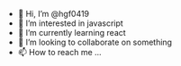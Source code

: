- 👋 Hi, I’m @hgf0419
- 👀 I’m interested in javascript
- 🌱 I’m currently learning react
- 💞️ I’m looking to collaborate on something
- 📫 How to reach me ...

<!---
hgf0419/hgf0419 is a ✨ special ✨ repository because its `README.md` (this file) appears on your GitHub profile.
You can click the Preview link to take a look at your changes.
--->
